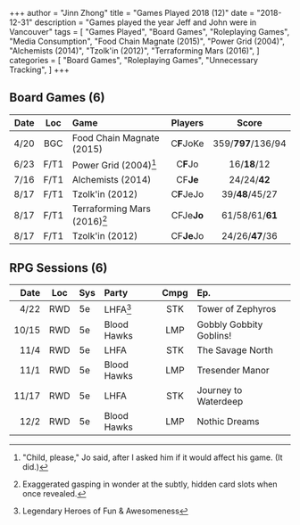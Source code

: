 +++ 
author = "Jinn Zhong" 
title = "Games Played 2018 (12)" 
date = "2018-12-31" 
description = "Games played the year Jeff and John were in Vancouver" 
tags = [
    "Games Played",
    "Board Games",
    "Roleplaying Games",
    "Media Consumption",
    "Food Chain Magnate (2015)",
    "Power Grid (2004)",
    "Alchemists (2014)",
    "Tzolk'in (2012)",
    "Terraforming Mars (2016)",
]
categories = [
    "Board Games",
    "Roleplaying Games",
    "Unnecessary Tracking",
]
+++

## Board Games (6)

| Date | Loc | Game | Players | Score |
| ---: | :---: | :--- | :---: | :---: |
| 4/20 | BGC | Food Chain Magnate (2015) | C**F**JoKe | 359/**797**/136/94 |
| 6/23 | F/T1 | Power Grid (2004)[^1] | C**F**Jo | 16/**18**/12 |
| 7/16 | F/T1 | Alchemists (2014) | CF**Je** | 24/24/**42** |
| 8/17 | F/T1 | Tzolk'in (2012) | C**F**JeJo | 39/**48**/45/27 |
| 8/17 | F/T1 | Terraforming Mars (2016)[^2] | CFJe**Jo** | 61/58/61/**61** |
| 8/17 | F/T1 | Tzolk'in (2012) | CF**Je**Jo | 24/26/**47**/36 |

## RPG Sessions (6)

| Date | Loc | Sys | Party | Cmpg | Ep. |
| ---: | :---: | :--- | :--- | :---: |:--- |
| 4/22 | RWD | 5e | LHFA[^3] | STK | Tower of Zephyros |
| 10/15 | RWD | 5e | Blood Hawks | LMP | Gobbly Gobbity Goblins! |
| 11/4 | RWD | 5e | LHFA | STK | The Savage North |
| 11/1 | RWD | 5e | Blood Hawks | LMP | Tresender Manor |
| 11/17 | RWD | 5e | LHFA | STK | Journey to Waterdeep |
| 12/2 | RWD | 5e | Blood Hawks | LMP | Nothic Dreams  |

[^1]: "Child, please," Jo said, after I asked him if it would affect his game. (It did.)
[^2]: Exaggerated gasping in wonder at the subtly, hidden card slots when once revealed.
[^3]: Legendary Heroes of Fun & Awesomeness
